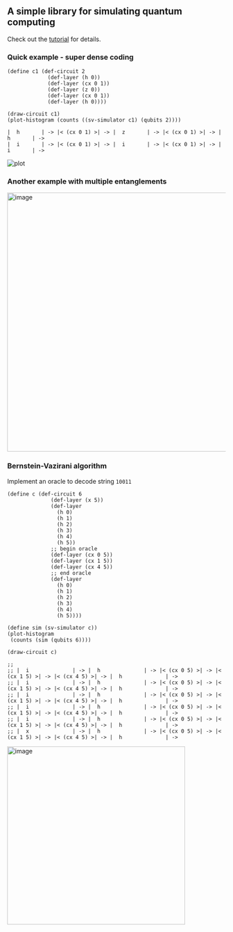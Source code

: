 ## A simple library for simulating quantum computing

Check out the [tutorial](https://github.com/souravdatta/qsym/blob/main/qsym_tutorial.md) for details.

### Quick example - super dense coding

```racket
(define c1 (def-circuit 2
             (def-layer (h 0))
             (def-layer (cx 0 1))
             (def-layer (z 0))
             (def-layer (cx 0 1))
             (def-layer (h 0))))

(draw-circuit c1)
(plot-histogram (counts ((sv-simulator c1) (qubits 2))))
```

```
|  h       | -> |< (cx 0 1) >| -> |  z       | -> |< (cx 0 1) >| -> |  h       | -> 
|  i       | -> |< (cx 0 1) >| -> |  i       | -> |< (cx 0 1) >| -> |  i       | ->
```


![plot](https://github.com/souravdatta/qsym/assets/1576318/fe93307e-d7a3-4142-ad38-5ff82670aa3e)

### Another example with multiple entanglements

<img width="596" alt="image" src="https://github.com/souravdatta/qsym/assets/1576318/412fe80a-7783-4b67-a5d6-512d6dce5fa9">

### Bernstein-Vazirani algorithm

Implement an oracle to decode string `10011`

```racket
(define c (def-circuit 6
              (def-layer (x 5))
              (def-layer
                (h 0)
                (h 1)
                (h 2)
                (h 3)
                (h 4)
                (h 5))
              ;; begin oracle
              (def-layer (cx 0 5))
              (def-layer (cx 1 5))
              (def-layer (cx 4 5))
              ;; end oracle
              (def-layer
                (h 0)
                (h 1)
                (h 2)
                (h 3)
                (h 4)
                (h 5))))

(define sim (sv-simulator c))
(plot-histogram
 (counts (sim (qubits 6))))

(draw-circuit c)
```

```
;; 
;; |  i              | -> |  h              | -> |< (cx 0 5) >| -> |< (cx 1 5) >| -> |< (cx 4 5) >| -> |  h              | -> 
;; |  i              | -> |  h              | -> |< (cx 0 5) >| -> |< (cx 1 5) >| -> |< (cx 4 5) >| -> |  h              | -> 
;; |  i              | -> |  h              | -> |< (cx 0 5) >| -> |< (cx 1 5) >| -> |< (cx 4 5) >| -> |  h              | -> 
;; |  i              | -> |  h              | -> |< (cx 0 5) >| -> |< (cx 1 5) >| -> |< (cx 4 5) >| -> |  h              | -> 
;; |  i              | -> |  h              | -> |< (cx 0 5) >| -> |< (cx 1 5) >| -> |< (cx 4 5) >| -> |  h              | -> 
;; |  x              | -> |  h              | -> |< (cx 0 5) >| -> |< (cx 1 5) >| -> |< (cx 4 5) >| -> |  h              | -> 
```

<img width="410" alt="image" src="https://github.com/souravdatta/qsym/assets/1576318/17599c76-42e3-411a-b2f7-acab00f4fd44">


